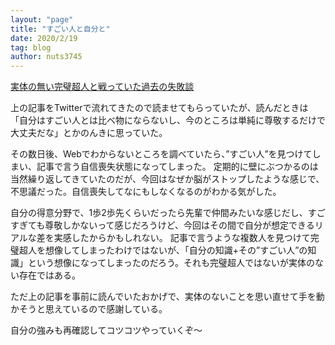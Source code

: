 ```yaml
---
layout: "page"
title: "すごい人と自分と"
date: 2020/2/19
tag: blog
author: nuts3745
---
```

[実体の無い完璧超人と戦っていた過去の失敗談](http://satoru-takeuchi.hatenablog.com/entry/2020/02/17/185502)

上の記事をTwitterで流れてきたので読ませてもらっていたが、読んだときは「自分はすごい人とは比べ物にならないし、今のところは単純に尊敬するだけで大丈夫だな」とかのんきに思っていた。

その数日後、Webでわからないところを調べていたら、”すごい人”を見つけてしまい、記事で言う自信喪失状態になってしまった。
定期的に壁にぶつかるのは当然繰り返してきていたのだが、今回はなぜか脳がストップしたような感じで、不思議だった。自信喪失してなにもしなくなるのがわかる気がした。

自分の得意分野で、1歩2歩先くらいだったら先輩で仲間みたいな感じだし、すごすぎても尊敬しかないって感じだろうけど、今回はその間で自分が想定できるリアルな差を実感したからかもしれない。
記事で言うような複数人を見つけて完璧超人を想像してしまったわけではないが、「自分の知識+その”すごい人”の知識」という想像になってしまったのだろう。それも完璧超人ではないが実体のない存在ではある。

ただ上の記事を事前に読んでいたおかげで、実体のないことを思い直せて手を動かそうと思えているので感謝している。

自分の強みも再確認してコツコツやっていくぞ〜
